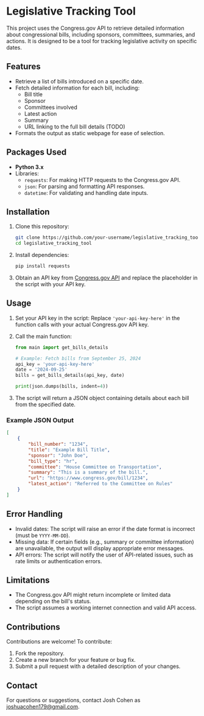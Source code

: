 # Legislative Tracking Tool

This project uses the Congress.gov API to retrieve detailed information about congressional bills, including sponsors, committees, summaries, and actions. It is designed to be a tool for tracking legislative activity on specific dates.

## Features

- Retrieve a list of bills introduced on a specific date.
- Fetch detailed information for each bill, including:
  - Bill title
  - Sponsor
  - Committees involved
  - Latest action
  - Summary
  - URL linking to the full bill details (TODO)
- Formats the output as static webpage for ease of selection.

## Packages Used

- **Python 3.x**
- Libraries:
  - `requests`: For making HTTP requests to the Congress.gov API.
  - `json`: For parsing and formatting API responses.
  - `datetime`: For validating and handling date inputs.

## Installation

1. Clone this repository:
   ```bash
   git clone https://github.com/your-username/legislative_tracking_tool.git
   cd legislative_tracking_tool
   ```

2. Install dependencies:
   ```bash
   pip install requests
   ```

3. Obtain an API key from [Congress.gov API](https://api.congress.gov/) and replace the placeholder in the script with your API key.

## Usage

1. Set your API key in the script:
   Replace `'your-api-key-here'` in the function calls with your actual Congress.gov API key.

2. Call the main function:
   ```python
   from main import get_bills_details

   # Example: Fetch bills from September 25, 2024
   api_key = 'your-api-key-here'
   date = '2024-09-25'
   bills = get_bills_details(api_key, date)

   print(json.dumps(bills, indent=4))
   ```

3. The script will return a JSON object containing details about each bill from the specified date.

### Example JSON Output

```json
[
    {
        "bill_number": "1234",
        "title": "Example Bill Title",
        "sponsor": "John Doe",
        "bill_type": "hr",
        "committee": "House Committee on Transportation",
        "summary": "This is a summary of the bill.",
        "url": "https://www.congress.gov/bill/1234",
        "latest_action": "Referred to the Committee on Rules"
    }
]
```

## Error Handling

- Invalid dates: The script will raise an error if the date format is incorrect (must be `YYYY-MM-DD`).
- Missing data: If certain fields (e.g., summary or committee information) are unavailable, the output will display appropriate error messages.
- API errors: The script will notify the user of API-related issues, such as rate limits or authentication errors.

## Limitations

- The Congress.gov API might return incomplete or limited data depending on the bill's status.
- The script assumes a working internet connection and valid API access.

## Contributions

Contributions are welcome! To contribute:
1. Fork the repository.
2. Create a new branch for your feature or bug fix.
3. Submit a pull request with a detailed description of your changes.

## Contact

For questions or suggestions, contact Josh Cohen as joshuacohen179@gmail.com.
